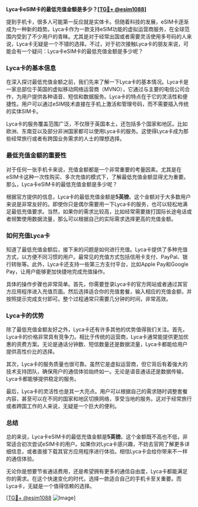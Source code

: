 **Lyca卡eSIM卡的最低充值金额是多少？[[TG💪+ @esim1088](https://t.me/s/esim1088)]**

提到手机卡，很多人可能第一反应就是实体卡。但随着科技的发展，eSIM卡逐渐成为一种新的趋势。Lyca卡作为一款支持eSIM功能的虚拟运营商服务，在全球范围内受到了不少用户的青睐。尤其是对于经常出国或者需要灵活使用多号码的人来说，Lyca卡无疑是一个不错的选择。不过，对于初次接触Lyca卡的朋友来说，可能会有一个疑问：Lyca卡eSIM卡的最低充值金额是多少呢？

### Lyca卡的基本信息

在深入探讨最低充值金额之前，我们先来了解一下Lyca卡的基本情况。Lyca卡是一家总部位于英国的虚拟移动网络运营商（MVNO），它通过与主要的电信公司合作，为用户提供各种语音、短信和数据服务。Lyca卡的特点在于它的灵活性和便捷性。用户可以通过eSIM技术直接在手机上激活和管理号码，而不需要插入传统的实体SIM卡。

Lyca卡的服务覆盖范围广泛，不仅限于英国本土，还包括多个国家和地区。比如欧洲、东南亚以及部分非洲国家都可以使用Lyca卡的服务。这使得Lyca卡成为那些经常旅行或者有跨国业务需求的人士的理想选择。

### 最低充值金额的重要性

对于任何一张手机卡来说，充值金额都是一个非常重要的考量因素。尤其是在eSIM卡这种一次性购买、多次充值的模式下，了解最低充值金额显得尤为重要。那么，Lyca卡eSIM卡的最低充值金额是多少呢？

根据官方提供的信息，Lyca卡的最低充值金额是**5英镑**。这个金额对于大多数用户来说是非常友好的。即使你只是偶尔需要用一下Lyca卡的服务，也可以轻松地满足最低充值要求。当然，如果你的需求比较高，比如经常需要拨打国际长途电话或者频繁使用数据流量，那么可以根据自己的实际需求选择更高的充值金额。

### 如何充值Lyca卡

知道了最低充值金额后，接下来的问题是如何进行充值。Lyca卡提供了多种充值方式，以方便不同习惯的用户。最常见的充值方式包括信用卡支付、PayPal、银行转账等。此外，Lyca卡还支持一些第三方支付平台，比如Apple Pay和Google Pay，让用户能够更加快捷地完成充值操作。

具体的操作步骤也非常简单。首先，你需要登录Lyca卡的官方网站或者通过其官方应用程序进入充值页面。然后选择适合你的充值套餐，输入相应的充值金额，并按照提示完成支付即可。整个过程通常只需要几分钟的时间，非常高效。

### Lyca卡的优势

除了最低充值金额友好之外，Lyca卡还有许多其他的优势值得我们关注。首先，Lyca卡的价格非常具有竞争力。相比于传统的运营商，Lyca卡通常能提供更加优惠的资费方案。无论是通话分钟数、短信数量还是数据流量，Lyca卡都能给用户提供高性价比的选择。

其次，Lyca卡的服务质量也很可靠。虽然它是虚拟运营商，但它背后有着强大的技术支持团队，确保用户的通信体验始终如一。无论是语音通话还是数据传输，Lyca卡都能够提供稳定的服务。

最后，Lyca卡的灵活性也是其一大亮点。用户可以根据自己的需求随时调整套餐内容，甚至可以在不同的国家和地区切换网络，享受当地的服务。这对于经常旅行或者跨国工作的人来说，无疑是一个巨大的便利。

### 总结

总的来说，Lyca卡eSIM卡的最低充值金额是**5英镑**。这个金额既不高也不低，非常适合初次尝试eSIM卡的用户。如果你对Lyca卡感兴趣，不妨去官网了解更多详细信息，或者直接下载其官方应用程序进行体验。相信Lyca卡会给你带来不一样的通信体验。

无论你是想要节省通话费用，还是希望拥有更多的通信自由度，Lyca卡都能满足你的需求。在这个快速变化的时代，选择一款适合自己的手机卡至关重要。而Lyca卡，无疑是一个值得信赖的选择。

[[TG💪+ @esim1088](https://t.me/s/esim1088) ![Image](https://i.postimg.cc/4NQfJmqS/Snipaste-2025-05-13-00-14-12.png)]